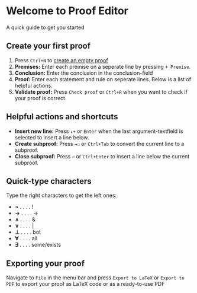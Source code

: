 # Welcome to Proof Editor
A quick guide to get you started

## Create your first proof
1. Press `Ctrl+N` to [create an empty proof](runinternalevent://CreateEmptyProof)
2. **Premises:** Enter each premise on a seperate line by pressing `+ Premise`.
3. **Conclusion:** Enter the conclusion in the conclusion-field
4. **Proof:** Enter each statement and rule on seperate lines. Below is a list of helpful actions.
5. **Validate proof:** Press `Check proof` or `Ctrl+R` when you want to check if your proof is correct.

## Helpful actions and shortcuts
* **Insert new line:** Press `↓+` or `Enter` when the last argument-textfield is selected to insert a line below.
* **Create subproof:** Press `→☐` or `Ctrl+Tab` to convert the current line to a subproof.
* **Close subproof:** Press `⏎` or `Ctrl+Enter` to insert a line below the current subproof.

## Quick-type characters
Type the right characters to get the left ones:
* **¬** . . . . !
* **→** . . . . ->
* **∧** . . . . &
* **∨** . . . . |
* **⊥** . . . . bot
* **∀** . . . . all
* **∃** . . . . some/exists

## Exporting your proof
Navigate to `File` in the menu bar and press `Export to LaTeX` or `Export to PDF` to export your proof as LaTeX code or as a ready-to-use PDF
